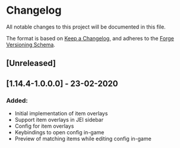 # Changelog
All notable changes to this project will be documented in this file.

The format is based on [Keep a Changelog](https://keepachangelog.com/en/1.0.0/), and adheres to the [Forge Versioning
Schema](https://mcforge.readthedocs.io/en/1.14.x/conventions/versioning/).

## [Unreleased]

## [1.14.4-1.0.0.0] - 23-02-2020
### Added:
- Initial implementation of item overlays
- Support item overlays in JEI sidebar
- Config for item overlays
- Keybindings to open config in-game
- Preview of matching items while editing config in-game

